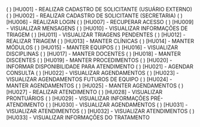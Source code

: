 ( ) [HU001] - REALIZAR CADASTRO DE SOLICITANTE (USUÁRIO EXTERNO)
( ) [HU002] - REALIZAR CADASTRO DE SOLICITANTE (SECRETARIA)
( ) [HU006] - REALIZAR LOGIN
( ) [HU007] - RECUPERAR ACESSO
( ) [HU009] - VISUALIZAR MENSAGENS
( ) [HU010] - VISUALIZAR INFORMAÇÕES DE TRIAGEM
( ) [HU011] - VISUALIZAR TRIAGENS PENDENTES
( ) [HU012] - REALIZAR TRIAGEM
( ) [HU013] - MANTER CLÍNICAS
( ) [HU014] - MANTER MÓDULOS
( ) [HU015] - MANTER EQUIPOS
( ) [HU016] - VISUALIZAR DISCIPLINAS
( ) [HU017] - MANTER DOCENTES
( ) [HU018] - MANTER DISCENTES
( ) [HU019] - MANTER PROCEDIMENTOS
( ) [HU020] - INFORMAR DISPONIBILIDADE PARA ATENDIMENTO
( ) [HU021] - AGENDAR CONSULTA
( ) [HU022] - VISUALIZAR AGENDAMENTOS
( ) [HU023] - VISUALIZAR AGENDAMENTOS FUTUROS DE EQUIPO
( ) [HU024] - MANTER AGENDAMENTOS
( ) [HU025] - MANTER AGENDAMENTOS
( ) [HU027] - REALIZAR ATENDIMENTO 
( ) [HU028] - VISUALIZAR PRONTUÁRIOS
( ) [HU029] - VISUALIZAR INFORMAÇÕES PRÉ-ATENDIMENTO
( ) [HU030] - VISUALIZAR AGENDAMENTOS
( ) [HU031] - VISUALIZAR ATENDIMENTOS
( ) [HU032] - VISUALIZAR ATENDIMENTOS
( ) [HU033] - VISUALIZAR INFORMAÇÕES DO TRATAMENTO